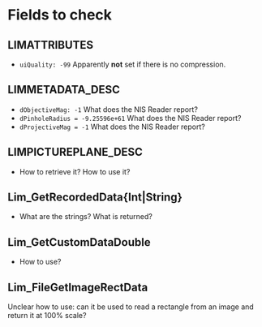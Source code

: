 # Fields to check

## LIMATTRIBUTES

* `uiQuality: -99` Apparently **not** set if there is no compression.
  
## LIMMETADATA_DESC

* `dObjectiveMag: -1` What does the NIS Reader report?
* `dPinholeRadius = -9.25596e+61` What does the NIS Reader report?
* `dProjectiveMag = -1`  What does the NIS Reader report?

## LIMPICTUREPLANE_DESC

* How to retrieve it? How to use it?

## Lim_GetRecordedData{Int|String}

* What are the strings? What is returned?

## Lim_GetCustomDataDouble

* How to use?

## Lim_FileGetImageRectData

Unclear how to use: can it be used to read a rectangle from an image and return 
it at 100% scale? 

